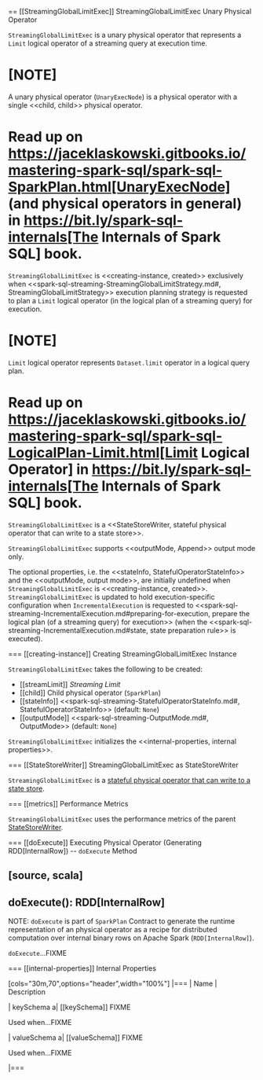 == [[StreamingGlobalLimitExec]] StreamingGlobalLimitExec Unary Physical Operator

`StreamingGlobalLimitExec` is a unary physical operator that represents a `Limit` logical operator of a streaming query at execution time.

[NOTE]
====
A unary physical operator (`UnaryExecNode`) is a physical operator with a single <<child, child>> physical operator.

Read up on https://jaceklaskowski.gitbooks.io/mastering-spark-sql/spark-sql-SparkPlan.html[UnaryExecNode] (and physical operators in general) in https://bit.ly/spark-sql-internals[The Internals of Spark SQL] book.
====

`StreamingGlobalLimitExec` is <<creating-instance, created>> exclusively when <<spark-sql-streaming-StreamingGlobalLimitStrategy.md#, StreamingGlobalLimitStrategy>> execution planning strategy is requested to plan a `Limit` logical operator (in the logical plan of a streaming query) for execution.

[NOTE]
====
`Limit` logical operator represents `Dataset.limit` operator in a logical query plan.

Read up on https://jaceklaskowski.gitbooks.io/mastering-spark-sql/spark-sql-LogicalPlan-Limit.html[Limit Logical Operator] in https://bit.ly/spark-sql-internals[The Internals of Spark SQL] book.
====

`StreamingGlobalLimitExec` is a <<StateStoreWriter, stateful physical operator that can write to a state store>>.

`StreamingGlobalLimitExec` supports <<outputMode, Append>> output mode only.

The optional properties, i.e. the <<stateInfo, StatefulOperatorStateInfo>> and the <<outputMode, output mode>>, are initially undefined when `StreamingGlobalLimitExec` is <<creating-instance, created>>. `StreamingGlobalLimitExec` is updated to hold execution-specific configuration when `IncrementalExecution` is requested to <<spark-sql-streaming-IncrementalExecution.md#preparing-for-execution, prepare the logical plan (of a streaming query) for execution>> (when the <<spark-sql-streaming-IncrementalExecution.md#state, state preparation rule>> is executed).

=== [[creating-instance]] Creating StreamingGlobalLimitExec Instance

`StreamingGlobalLimitExec` takes the following to be created:

* [[streamLimit]] *Streaming Limit*
* [[child]] Child physical operator (`SparkPlan`)
* [[stateInfo]] <<spark-sql-streaming-StatefulOperatorStateInfo.md#, StatefulOperatorStateInfo>> (default: `None`)
* [[outputMode]] <<spark-sql-streaming-OutputMode.md#, OutputMode>> (default: `None`)

`StreamingGlobalLimitExec` initializes the <<internal-properties, internal properties>>.

=== [[StateStoreWriter]] StreamingGlobalLimitExec as StateStoreWriter

`StreamingGlobalLimitExec` is a [stateful physical operator that can write to a state store](StateStoreWriter.md).

=== [[metrics]] Performance Metrics

`StreamingGlobalLimitExec` uses the performance metrics of the parent [StateStoreWriter](StateStoreWriter.md#metrics).

=== [[doExecute]] Executing Physical Operator (Generating RDD[InternalRow]) -- `doExecute` Method

[source, scala]
----
doExecute(): RDD[InternalRow]
----

NOTE: `doExecute` is part of `SparkPlan` Contract to generate the runtime representation of an physical operator as a recipe for distributed computation over internal binary rows on Apache Spark (`RDD[InternalRow]`).

`doExecute`...FIXME

=== [[internal-properties]] Internal Properties

[cols="30m,70",options="header",width="100%"]
|===
| Name
| Description

| keySchema
a| [[keySchema]] FIXME

Used when...FIXME

| valueSchema
a| [[valueSchema]] FIXME

Used when...FIXME

|===
